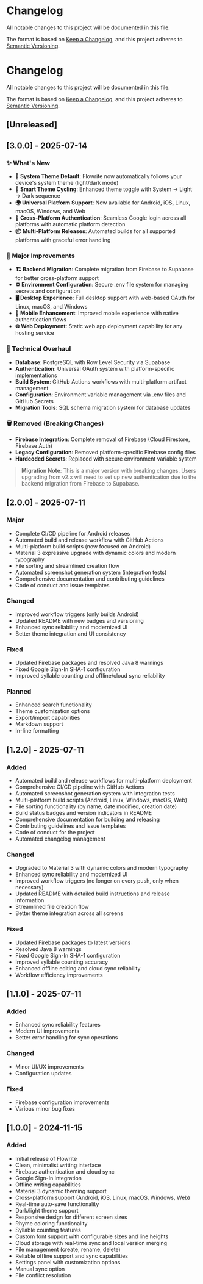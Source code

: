 # Changelog

All notable changes to this project will be documented in this file.

The format is based on [Keep a Changelog](https://keepachangelog.com/en/1.0.0/),
and this project adheres to [Semantic Versioning](https://semver.org/spec/v2.0.0.html).

# Changelog

All notable changes to this project will be documented in this file.

The format is based on [Keep a Changelog](https://keepachangelog.com/en/1.0.0/),
and this project adheres to [Semantic Versioning](https://semver.org/spec/v2.0.0.html).

## [Unreleased]

## [3.0.0] - 2025-07-14

### ✨ What's New

- **🎨 System Theme Default**: Flowrite now automatically follows your device's system theme (light/dark mode)
- **🔄 Smart Theme Cycling**: Enhanced theme toggle with System → Light → Dark sequence
- **🌍 Universal Platform Support**: Now available for Android, iOS, Linux, macOS, Windows, and Web
- **🔐 Cross-Platform Authentication**: Seamless Google login across all platforms with automatic platform detection
- **📦 Multi-Platform Releases**: Automated builds for all supported platforms with graceful error handling

### 🚀 Major Improvements

- **🏗️ Backend Migration**: Complete migration from Firebase to Supabase for better cross-platform support
- **⚙️ Environment Configuration**: Secure .env file system for managing secrets and configuration
- **🖥️ Desktop Experience**: Full desktop support with web-based OAuth for Linux, macOS, and Windows
- **📱 Mobile Enhancement**: Improved mobile experience with native authentication flows
- **🌐 Web Deployment**: Static web app deployment capability for any hosting service

### 🔧 Technical Overhaul

- **Database**: PostgreSQL with Row Level Security via Supabase
- **Authentication**: Universal OAuth system with platform-specific implementations
- **Build System**: GitHub Actions workflows with multi-platform artifact management
- **Configuration**: Environment variable management via .env files and GitHub Secrets
- **Migration Tools**: SQL schema migration system for database updates

### 🗑️ Removed (Breaking Changes)

- **Firebase Integration**: Complete removal of Firebase (Cloud Firestore, Firebase Auth)
- **Legacy Configuration**: Removed platform-specific Firebase config files
- **Hardcoded Secrets**: Replaced with secure environment variable system

> **Migration Note**: This is a major version with breaking changes. Users upgrading from v2.x will need to set up new authentication due to the backend migration from Firebase to Supabase.

## [2.0.0] - 2025-07-11

### Major

- Complete CI/CD pipeline for Android releases
- Automated build and release workflow with GitHub Actions
- Multi-platform build scripts (now focused on Android)
- Material 3 expressive upgrade with dynamic colors and modern typography
- File sorting and streamlined creation flow
- Automated screenshot generation system (integration tests)
- Comprehensive documentation and contributing guidelines
- Code of conduct and issue templates

### Changed

- Improved workflow triggers (only builds Android)
- Updated README with new badges and versioning
- Enhanced sync reliability and modernized UI
- Better theme integration and UI consistency

### Fixed

- Updated Firebase packages and resolved Java 8 warnings
- Fixed Google Sign-In SHA-1 configuration
- Improved syllable counting and offline/cloud sync reliability

### Planned

- Enhanced search functionality
- Theme customization options
- Export/import capabilities
- Markdown support
- In-line formatting

## [1.2.0] - 2025-07-11

### Added

- Automated build and release workflows for multi-platform deployment
- Comprehensive CI/CD pipeline with GitHub Actions
- Automated screenshot generation system with integration tests
- Multi-platform build scripts (Android, Linux, Windows, macOS, Web)
- File sorting functionality (by name, date modified, creation date)
- Build status badges and version indicators in README
- Comprehensive documentation for building and releasing
- Contributing guidelines and issue templates
- Code of conduct for the project
- Automated changelog management

### Changed

- Upgraded to Material 3 with dynamic colors and modern typography
- Enhanced sync reliability and modernized UI
- Improved workflow triggers (no longer on every push, only when necessary)
- Updated README with detailed build instructions and release information
- Streamlined file creation flow
- Better theme integration across all screens

### Fixed

- Updated Firebase packages to latest versions
- Resolved Java 8 warnings
- Fixed Google Sign-In SHA-1 configuration
- Improved syllable counting accuracy
- Enhanced offline editing and cloud sync reliability
- Workflow efficiency improvements

## [1.1.0] - 2025-07-11

### Added

- Enhanced sync reliability features
- Modern UI improvements
- Better error handling for sync operations

### Changed

- Minor UI/UX improvements
- Configuration updates

### Fixed

- Firebase configuration improvements
- Various minor bug fixes

## [1.0.0] - 2024-11-15

### Added

- Initial release of Flowrite
- Clean, minimalist writing interface
- Firebase authentication and cloud sync
- Google Sign-In integration
- Offline writing capabilities
- Material 3 dynamic theming support
- Cross-platform support (Android, iOS, Linux, macOS, Windows, Web)
- Real-time auto-save functionality
- Dark/light theme support
- Responsive design for different screen sizes
- Rhyme coloring functionality
- Syllable counting features
- Custom font support with configurable sizes and line heights
- Cloud storage with real-time sync and local version merging
- File management (create, rename, delete)
- Reliable offline support and sync capabilities
- Settings panel with customization options
- Manual sync option
- File conflict resolution
